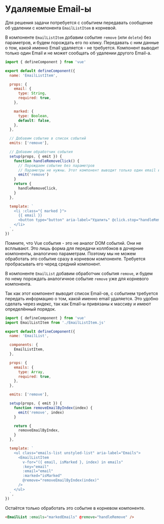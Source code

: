 # Удаляемые Email-ы

Для решения задачи потребуется с событием передавать сообщение об удалении с компонента `EmailListItem` в корневой.

В компоненте `EmailListItem` добавим событие `remove` (или `delete`) без параметров, и будем порождать его по клику. Передавать с ним данные о том, какой именно Email удаляется - не требуется. Компонент выводит только один Email и не может сообщать об удалении другого Email-а.

```js
import { defineComponent } from 'vue'

export default defineComponent({
  name: 'EmailListItem',

  props: {
    email: {
      type: String,
      required: true,
    },

    marked: {
      type: Boolean,
      default: false,
    },
  },

  // Добавим событие в список событий
  emits: ['remove'],

  // Добавим обработчик события
  setup(props, { emit }) {
    function handleRemoveClick() {
      // Порождаем событие без параметров
      // Параметры не нужны. Этот компонент выводит только один email и сообщать может только о его удалении
      emit('remove')
    }
    return {
      handleRemoveClick,
    }
  },

  template: `
    <li :class="{ marked }">
      {{ email }}
      <button type="button" aria-label="Удалить" @click.stop="handleRemoveClick">❌</button>
    </li>
  `,
})
```

Помните, что Vue события - это не аналог DOM событий. Они не всплывают. Это лишь форма для передачи коллбэков в дочерние компоненты, аналогично параметрам. Поэтому мы не можем обработать это событие сразу в корневом компоненте. Требуется пробрасывать его черед средний компонент.

В компоненте `EmailList` добавим обработчик события `remove`, и будем по нему порождать аналогичное событие `remove` уже для корневого компонента.

Так как этот компонент выводит список Email-ов, с событием требуется передать информацию о том, какой именно email удаляется. Это удобно сделать через индекс, так как Email-ы привязаны к массиву и имеют определённый порядок.

```js
import { defineComponent } from 'vue'
import EmailListItem from './EmailListItem.js'

export default defineComponent({
  name: 'EmailList',

  components: {
    EmailListItem,
  },

  props: {
    emails: {
      type: Array,
      required: true,
    },
  },

  emits: ['remove'],

  setup(props, { emit }) {
    function removeEmailByIndex(index) {
      emit('remove', index)
    }

    return {
      removeEmailByIndex,
    }
  },

  template: `
    <ul class="emails-list unstyled-list" aria-label="Emails">
      <EmailListItem
        v-for="({ email, isMarked }, index) in emails"
        :key="email"
        :email="email"
        :marked="isMarked"
        @remove="removeEmailByIndex(index)"
      />
    </ul>
  `,
})
```

Остаётся только обработать это событие в корневом компоненте.

```html
<EmailList :emails="markedEmails" @remove="handleRemove" />
```
